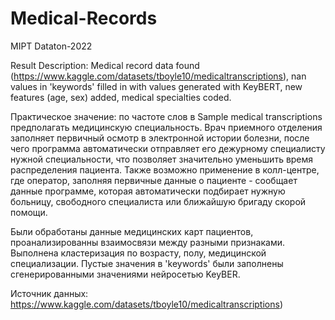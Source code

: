 # Medical-Records
MIPT Dataton-2022

Result Description:
Medical record data found (https://www.kaggle.com/datasets/tboyle10/medicaltranscriptions), nan values in 'keywords' filled in with values generated with KeyBERT, new features (age, sex) added, medical specialties coded.

Практическое значение: по частоте слов в Sample medical transcriptions предполагать медицинскую специальность. Врач приемного отделения заполняет первичный осмотр в электронной истории болезни, после чего программа автоматически отправляет его дежурному специалисту нужной специальности, что позволяет значительно уменьшить время распределения пациента. Также возможно применение в колл-центре, где оператор, заполняя первичные данные о пациенте - сообщает данные программе, которая автоматически подбирает нужную больницу, свободного специалиста или ближайшую бригаду скорой помощи.


Были обработаны данные медицинских карт пациентов, проанализированны взаимосвязи между разными признаками. 
Выполнена кластеризация по возрасту, полу, медицинской специализации. Пустые значения в 'keywords' были заполнены сгенерированными значениями нейросетью KeyBER.

Источник данных: https://www.kaggle.com/datasets/tboyle10/medicaltranscriptions)

